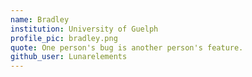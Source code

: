 ```yaml
---
name: Bradley
institution: University of Guelph
profile_pic: bradley.png
quote: One person's bug is another person's feature.
github_user: Lunarelements
---
```


